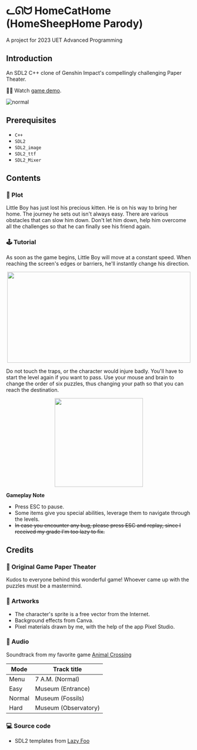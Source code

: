 # ᓚᘏᗢ HomeCatHome (HomeSheepHome Parody)

A project for 2023 UET Advanced Programming

## Introduction

An SDL2 C++ clone of Genshin Impact's compellingly challenging Paper Theater.

📖🔎 Watch [game demo](https://www.youtube.com/watch?v=6gIb3OcySU8).

![normal](https://user-images.githubusercontent.com/97957290/234909341-355effd6-ab2d-4b26-a7b9-0f93dc5a9bf1.png)


## Prerequisites

- `C++`
- `SDL2`
- `SDL2_image`
- `SDL2_ttf`
- `SDL2_Mixer`

## Contents

### :open_book: Plot

Little Boy has just lost his precious kitten. He is on his way to bring her home. The journey he sets out isn't always easy. There are various obstacles that can slow him down. Don't let him down, help him overcome all the challenges so that he can finally see his friend again. 

### :joystick: Tutorial

As soon as the game begins, Little Boy will move at a constant speed. When reaching the screen's edges or barriers, he'll instantly change his direction.   

<p align="center">             
<img width="498" height="247" src = "https://user-images.githubusercontent.com/97957290/234910354-04718d93-6577-4d38-baf0-9cde4d5abe85.png">
</p>

Do not touch the traps, or the character would injure badly. You'll have to start the level again if you want to pass. Use your mouse and brain to change the order of six puzzles, thus changing your path so that you can reach the destination.
              
<p align="center">       
<img width="240" height="241" src = "https://user-images.githubusercontent.com/97957290/234908859-31b3239a-08f6-4768-adc4-76142ded4232.png">
</p>

**Gameplay Note**
- Press ESC to pause.                
- Some items give you special abilities, leverage them to navigate through the levels.
- ~~In case you encounter any bug, please press ESC and replay, since I received my grade I'm too lazy to fix.~~

## Credits

### :crown: Original Game Paper Theater
Kudos to everyone behind this wonderful game! Whoever came up with the puzzles must be a mastermind.

### :art: Artworks
   *  The character's sprite is a free vector from the Internet.
   *  Background effects from Canva.
   *  Pixel materials drawn by me, with the help of the app Pixel Studio.

### :musical_note: Audio
Soundtrack from my favorite game [Animal Crossing](https://downloads.khinsider.com/game-soundtracks/album/animal-crossing-let-s-go-to-the-city)

| Mode | Track title |
| ------------- | -------------  |
| Menu | 7 A.M. (Normal) |
| Easy  | Museum (Entrance) |  
| Normal | Museum (Fossils)|
| Hard | Museum (Observatory)|

### :computer: Source code
  - SDL2 templates from [Lazy Foo](https://lazyfoo.net/tutorials/SDL/index.php)
  

